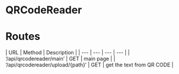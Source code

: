 # QRCodeReader

# Routes
| URL | Method | Description |
| --- | --- | --- | --- |
| ‘/api/qrcodereader/main’ | GET | main page |
| ‘/api/qrcodereader/upload/{path}’ | GET | get the text from QR CODE |

